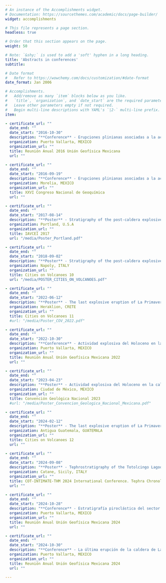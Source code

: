 ```yaml
---
# An instance of the Accomplishments widget.
# Documentation: https://sourcethemes.com/academic/docs/page-builder/
widget: accomplishments

# This file represents a page section.
headless: true

# Order that this section appears on the page.
weight: 50

# Note: `&shy;` is used to add a 'soft' hyphen in a long heading.
title: 'Abstracts in conferences'
subtitle:

# Date format
#   Refer to https://wowchemy.com/docs/customization/#date-format
date_format: Jan 2006

# Accomplishments.
#   Add/remove as many `item` blocks below as you like.
#   `title`, `organization`, and `date_start` are the required parameters.
#   Leave other parameters empty if not required.
#   Begin multi-line descriptions with YAML's `|2-` multi-line prefix.
item:

- certificate_url: ""
  date_end: ""
  date_start: "2016-10-30"
  description: "**Conference** - Erupciones plinianas asociadas a la actividad post-caldera de La Primavera, Jalisco."
  organization: Puerto Vallarta, MEXICO
  organization_url: ""
  title: Reunión Anual 2016 Unión Geofísica Mexicana
  url: ""

- certificate_url: ""
  date_end: ""
  date_start: "2016-09-19"
  description: "**Conference** - Erupciones plinianas asociadas a la actividad post-caldera de La Primavera, Jalisco."
  organization: Morelia, MEXICO
  organization_url: ""
  title: XXVI Congreso Nacional de Geoquímica
  url: ""

- certificate_url: ""
  date_end: ""
  date_start: "2017-08-14"
  description: "**Poster** - Stratigraphy of the post-caldera explosive volcanism of the La Primavera Caldera, Jalisco, Mexico."
  organization: Portland, U.S.A
  organization_url: ""
  title: IAVCEI 2017
  url: "/media/Poster_Portland.pdf"

- certificate_url: ""
  date_end: ""
  date_start: "2018-09-02"
  description: "**Poster** - Stratigraphy of the post-caldera explosive volcanism of the La Primavera Caldera Volcanic Complex, Jalisco, Mexico."
  organization: Napoly, ITALY
  organization_url: ""
  title: Cities on Volcanoes 10
  url: "/media/POSTER_CITIES_ON_VOLCANOES.pdf"

- certificate_url: ""
  date_end: ""
  date_start: "2022-06-12"
  description: "**Poster** - The last explosive eruption of La Primavera caldera, Jalisco, Mexico."
  organization: Heraklion, CRETE
  organization_url: ""
  title: Cities on Volcanoes 11
  #url: "/media/Poster_COV_2022.pdf"

- certificate_url: ""
  date_end: ""
  date_start: "2022-10-30"
  description: "**Conference** - Actividad explosiva del Holoceno en la caldera de La Primavera, Jalisco, México."
  organization: Puerto Vallarta, MEXICO
  organization_url: ""
  title: Reunión Anual Unión Geofísica Mexicana 2022
  url: ""

- certificate_url: ""
  date_end: ""
  date_start: "2023-04-23"
  description: "**Poster** - Actividad explosiva del Holoceno en la caldera de La Primavera."
  organization: Ciudad de México, MEXICO
  organization_url: ""
  title: Convención Geológica Nacional 2023
  #url: "/media/Poster_Convencion_Geologica_Nacional_Mexicana.pdf"

- certificate_url: ""
  date_end: ""
  date_start: "2024-02-12"
  description: "**Poster** - The last explosive eruption of La Primavera caldera, Jalisco, Mexico."
  organization: Antigua Guatemala, GUATEMALA
  organization_url: ""
  title: Cities on Volcanoes 12
  url: ""

- certificate_url: ""
  date_end: ""
  date_start: "2024-09-08"
  description: "**Poster** - Tephrostratigraphy of the Totolcingo Lagoon, Serdan Oriental Basin, Mexico."
  organization: Catane, Sicily, ITALY
  organization_url: ""
  title: COT-INTIMATE-THM 2024 International Conference. Tephra Chronology, Stratigraphy, Hazards & Climate
  url: ""

- certificate_url: ""
  date_end: ""
  date_start: "2024-10-28"
  description: "**Conference** - Estratigrafía piroclástica del sector suroeste del estratovolcán Pico de Orizaba, Puebla-Veracruz, México."
  organization: Puerto Vallarta, MEXICO
  organization_url: ""
  title: Reunión Anual Unión Geofísica Mexicana 2024
  url: ""

- certificate_url: ""
  date_end: ""
  date_start: "2024-10-30"
  description: "**Conference** - La última erupción de la caldera de La Primavera, Jalisco, México."
  organization: Puerto Vallarta, MEXICO
  organization_url: ""
  title: Reunión Anual Unión Geofísica Mexicana 2024
  url: ""

---
```

